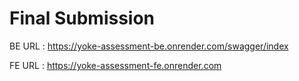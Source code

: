 # Final Submission

BE URL : https://yoke-assessment-be.onrender.com/swagger/index

FE URL : https://yoke-assessment-fe.onrender.com
